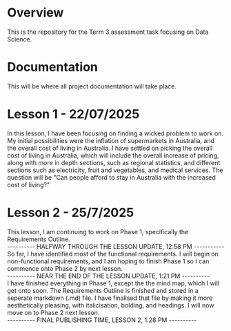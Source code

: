 # Overview
This is the repository for the Term 3 assessment task focusing on Data Science.

# Documentation
This will be where all project documentation will take place.

# Lesson 1 - 22/07/2025
In this lesson, I have been focusing on finding a wicked problem to work on. My initial possibilities were the inflation of supermarkets in Australia, and the overall cost of living in Australia. I have settled on picking the overall cost of living in Australia, which will include the overall increase of pricing, along with more in depth sections, such as regional statistics, and different sections such as electricity, fruit and vegetables, and medical services.
The question will be "Can people afford to stay in Australia with the increased cost of living?"

# Lesson 2 - 25/7/2025
This lesson, I am continuing to work on Phase 1, specifically the Requirements Outline.                                                                                                     
---------- HALFWAY THROUGH THE LESSON UPDATE, 12:58 PM -----------                                                                                                                                    
So far, I have identified most of the functional requirements. I will begin on non-functional requirements, and I am hoping to finish Phase 1 so I can commence onto Phase 2 by next lesson.                                                                                                          
----------  NEAR THE END OF THE LESSON UPDATE, 1:21 PM ----------                                                                                    
I have finished everything in Phase 1, except the the mind map, which I will get onto soon. The Requirements Outline is finished and stored in a seperate markdown (.md) file. I have finalised that file by making it more aesthetically pleasing, with italicisation, bolding, and headings. I will now move on to Phase 2 next lesson.                                                                                                           
---------- FINAL PUBLISHING TIME, LESSON 2, 1:28 PM ----------
